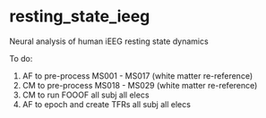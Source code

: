 # resting_state_ieeg
Neural analysis of human iEEG resting state dynamics 

To do: 

1. AF to pre-process MS001 - MS017 (white matter re-reference)
2. CM to pre-process MS018 - MS029 (white matter re-reference)
3. CM to run FOOOF all subj all elecs
4. AF to epoch and create TFRs all subj all elecs

